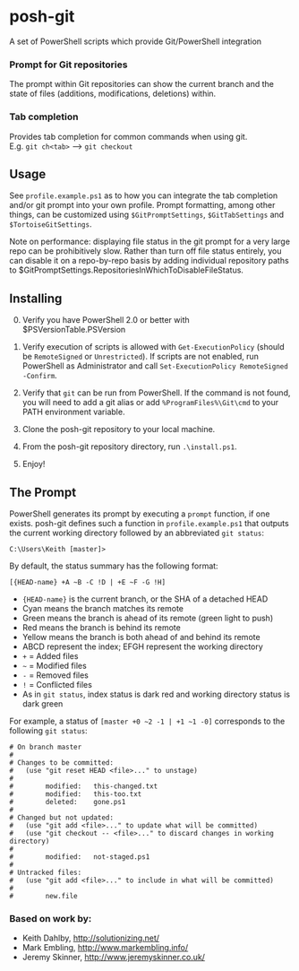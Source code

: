 posh-git
========

A set of PowerShell scripts which provide Git/PowerShell integration

### Prompt for Git repositories
   The prompt within Git repositories can show the current branch and the state of files (additions, modifications, deletions) within.
   
### Tab completion
   Provides tab completion for common commands when using git.  
   E.g. `git ch<tab>` --> `git checkout`
   
Usage
-----

See `profile.example.ps1` as to how you can integrate the tab completion and/or git prompt into your own profile.
Prompt formatting, among other things, can be customized using `$GitPromptSettings`, `$GitTabSettings` and `$TortoiseGitSettings`.

Note on performance: displaying file status in the git prompt for a very large repo can be prohibitively slow. Rather than turn off file status entirely, you can disable it on a repo-by-repo basis by adding individual repository paths to $GitPromptSettings.RepositoriesInWhichToDisableFileStatus.

Installing
----------

0. Verify you have PowerShell 2.0 or better with $PSVersionTable.PSVersion

1. Verify execution of scripts is allowed with `Get-ExecutionPolicy` (should be `RemoteSigned` or `Unrestricted`). If scripts are not enabled, run PowerShell as Administrator and call `Set-ExecutionPolicy RemoteSigned -Confirm`.

2. Verify that `git` can be run from PowerShell. If the command is not found, you will need to add a git alias or add `%ProgramFiles%\Git\cmd` to your PATH environment variable.

3. Clone the posh-git repository to your local machine.

4. From the posh-git repository directory, run `.\install.ps1`.

5. Enjoy!

The Prompt
----------

PowerShell generates its prompt by executing a `prompt` function, if one exists. posh-git defines such a function in `profile.example.ps1` that outputs the current working directory followed by an abbreviated `git status`:

    C:\Users\Keith [master]>

By default, the status summary has the following format:

    [{HEAD-name} +A ~B -C !D | +E ~F -G !H]

* `{HEAD-name}` is the current branch, or the SHA of a detached HEAD
 * Cyan means the branch matches its remote
 * Green means the branch is ahead of its remote (green light to push)
 * Red means the branch is behind its remote
 * Yellow means the branch is both ahead of and behind its remote
* ABCD represent the index; EFGH represent the working directory
 * `+` = Added files
 * `~` = Modified files
 * `-` = Removed files
 * `!` = Conflicted files
 * As in `git status`, index status is dark red and working directory status is dark green

For example, a status of `[master +0 ~2 -1 | +1 ~1 -0]` corresponds to the following `git status`:

    # On branch master
    #
    # Changes to be committed:
    #   (use "git reset HEAD <file>..." to unstage)
    #
    #        modified:   this-changed.txt
    #        modified:   this-too.txt
    #        deleted:    gone.ps1
    #
    # Changed but not updated:
    #   (use "git add <file>..." to update what will be committed)
    #   (use "git checkout -- <file>..." to discard changes in working directory)
    #
    #        modified:   not-staged.ps1
    #
    # Untracked files:
    #   (use "git add <file>..." to include in what will be committed)
    #
    #        new.file

### Based on work by:

 - Keith Dahlby, http://solutionizing.net/
 - Mark Embling, http://www.markembling.info/
 - Jeremy Skinner, http://www.jeremyskinner.co.uk/

